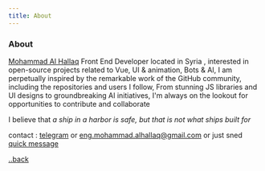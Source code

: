 ```yaml
---
title: About
---
```


<div class="text-center">
  <!-- You can use Vue components inside markdown -->
  <div i-carbon-dicom-overlay class="text-4xl -mb-6 m-auto" />
  <h3>About</h3>
</div>

 [Mohammad Al Hallaq](https://mohaha.me)  Front End Developer located in Syria
 , interested in open-source projects related to Vue, UI & animation, Bots & AI, I am perpetually inspired by the remarkable work of the GitHub community, including the repositories and users I follow,
From stunning JS libraries and UI designs to groundbreaking AI initiatives, I'm always on the lookout for opportunities to contribute and collaborate

I believe that *a ship in a harbor is safe, but that is not what ships built for*

contact :  [telegram](https://t.me/mohaha30) or   [eng.mohammad.alhallaq@gmail.com](tomail:eng.mohammad.alhallaq@gmail.com) or just sned [quick message](/message)

[..back](/)
